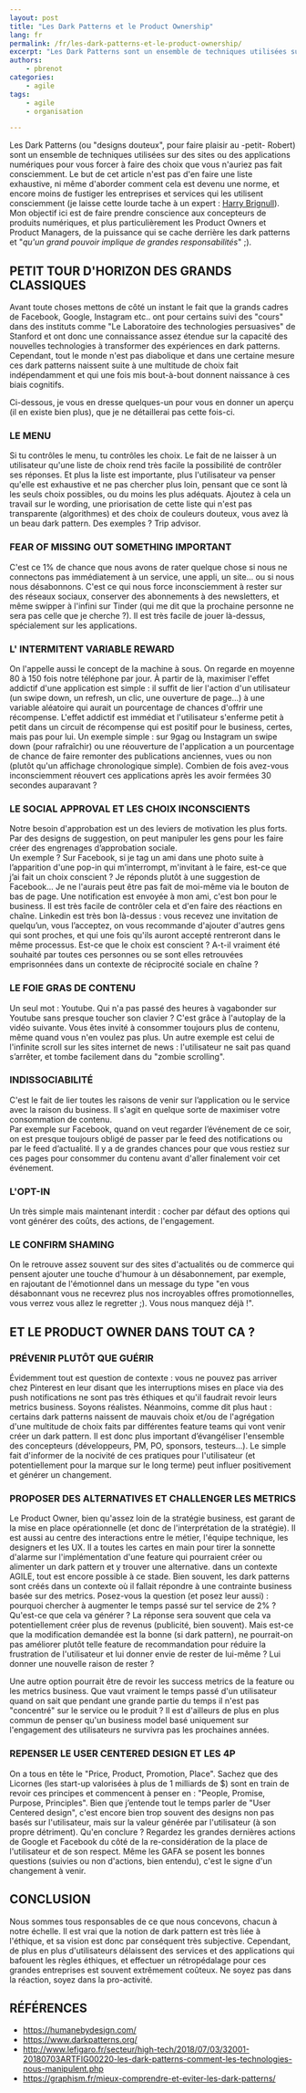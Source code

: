```yaml
---
layout: post
title: "Les Dark Patterns et le Product Ownership"
lang: fr
permalink: /fr/les-dark-patterns-et-le-product-ownership/
excerpt: "Les Dark Patterns sont un ensemble de techniques utilisées sur des sites ou des applications numériques pour vous forcer à faire des choix que vous n'auriez pas fait consciemment. L'objectif de cet article est de faire prendre conscience aux concepteurs de produits numériques, et plus particulièrement les Product Owners et Product Managers, de la puissance qui se cache derrière les dark patterns et qu'un grand pouvoir implique de grandes responsabilités"
authors:
    - pbrenot
categories:
    - agile
tags:
    - agile
    - organisation

---
```



Les Dark Patterns (ou "designs douteux", pour faire plaisir au -petit- Robert) sont un ensemble de techniques utilisées sur des sites ou des applications numériques pour vous forcer à faire des choix que vous n'auriez pas fait consciemment.
Le but de cet article n'est pas d'en faire une liste exhaustive, ni même d'aborder comment cela est devenu une norme, et encore moins de fustiger les entreprises et services qui les utilisent consciemment (je laisse cette lourde tache à un expert : [Harry Brignull](https://www.darkpatterns.org/)).
Mon objectif ici est de faire prendre conscience aux concepteurs de produits numériques, et plus particulièrement les Product Owners et Product Managers, de la puissance qui se cache derrière les dark patterns et "*qu'un grand pouvoir implique de grandes responsabilités*" ;).


## PETIT TOUR D'HORIZON DES GRANDS CLASSIQUES

Avant toute choses mettons de côté un instant le fait que la grands cadres de Facebook, Google, Instagram etc.. ont pour certains suivi des "cours" dans des instituts comme "Le Laboratoire des technologies persuasives" de Stanford et ont donc une connaissance assez étendue sur la capacité des nouvelles technologies à transformer des expériences en dark patterns. Cependant, tout le monde n'est pas diabolique et dans une certaine mesure ces dark patterns naissent suite à une multitude de choix fait indépendamment et qui une fois mis bout-à-bout donnent naissance à ces biais cognitifs.

Ci-dessous, je vous en dresse quelques-un pour vous en donner un aperçu (il en existe bien plus), que je ne détaillerai pas cette fois-ci.


### LE MENU
Si tu contrôles le menu, tu contrôles les choix.
Le fait de ne laisser à un utilisateur qu'une liste de choix rend très facile la possibilité de contrôler ses réponses. Et plus la liste est importante, plus l'utilisateur va penser qu'elle est exhaustive et ne pas chercher plus loin, pensant que ce sont là les seuls choix possibles, ou du moins les plus adéquats.
Ajoutez à cela un travail sur le wording, une priorisation de cette liste qui n'est pas transparente (algorithmes) et des choix de couleurs douteux, vous avez là un beau dark pattern. Des exemples ? Trip advisor.

### FEAR OF MISSING OUT SOMETHING IMPORTANT
C'est ce 1% de chance que nous avons de rater quelque chose si nous ne connectons pas immédiatement à un service, une appli, un site... ou si nous nous désabonnons.
C'est ce qui nous force inconsciemment à rester sur des réseaux sociaux, conserver des abonnements à des newsletters, et même swipper à l'infini sur Tinder (qui me dit que la prochaine personne ne sera pas celle que je cherche ?).
Il est très facile de jouer là-dessus, spécialement sur les applications.

### L' INTERMITENT VARIABLE REWARD
On l'appelle aussi le concept de la machine à sous. On regarde en moyenne 80 à 150 fois notre téléphone par jour. À partir de là, maximiser l'effet addictif d'une application est simple : il suffit de lier l'action d'un utilisateur (un swipe down, un refresh, un clic, une ouverture de page...) à une variable aléatoire qui aurait un pourcentage de chances d'offrir une récompense. L'effet addictif est immédiat et l'utilisateur s'enferme petit à petit dans un circuit de récompense qui est positif pour le business, certes, mais pas pour lui.
Un exemple  simple : sur 9gag ou Instagram un swipe down (pour rafraîchir) ou une réouverture de l'application a un pourcentage de chance de faire remonter des publications anciennes, vues ou non (plutôt qu'un affichage chronologique simple). Combien de fois avez-vous inconsciemment réouvert ces applications après les avoir fermées 30 secondes auparavant ?

### LE SOCIAL APPROVAL ET LES CHOIX INCONSCIENTS
Notre besoin d'approbation est un des leviers de motivation les plus forts. Par des designs de suggestion, on peut manipuler les gens pour les faire créer des engrenages d’approbation sociale.  
Un exemple ? Sur Facebook, si je tag un ami dans une photo suite à l’apparition d'une pop-in qui m’interrompt, m'invitant à le faire, est-ce que j’ai fait un choix conscient ? Je réponds plutôt à une suggestion de Facebook... Je ne l'aurais peut être pas fait de moi-même via le bouton de bas de page. Une notification est envoyée à mon ami, c'est bon pour le business.
Il est très facile de contrôler cela et d'en faire des réactions en chaîne. Linkedin est très bon là-dessus : vous recevez une invitation de quelqu’un, vous l’acceptez, on vous recommande d'ajouter d'autres gens qui sont proches, et qui une fois qu'ils auront accepté rentreront dans le même processus. Est-ce que le choix est conscient ? A-t-il vraiment été souhaité par toutes ces personnes ou se sont elles retrouvées emprisonnées dans un contexte de réciprocité sociale en chaîne ?

### LE FOIE GRAS DE CONTENU
Un seul mot : Youtube.
Qui n'a pas passé des heures à vagabonder sur Youtube sans presque toucher son clavier ? C'est grâce à l'autoplay de la vidéo suivante. Vous êtes invité à consommer toujours plus de contenu, même quand vous n'en voulez pas plus.
Un autre exemple est celui de l'infinite scroll sur les sites internet de news : l'utilisateur ne sait pas quand s’arrêter, et tombe facilement dans du "zombie scrolling".

### INDISSOCIABILITÉ
C'est le fait de lier toutes les raisons de venir sur l’application ou le service avec la raison du business. Il s'agit en quelque sorte de  maximiser votre consommation de contenu.  
Par exemple sur Facebook, quand on veut regarder l’événement de ce soir, on est presque toujours obligé de passer par le feed des notifications ou par le feed d’actualité. Il y a de grandes chances pour que vous restiez sur ces pages pour consommer du contenu avant d'aller finalement voir cet événement.

### L'OPT-IN
Un très simple mais maintenant interdit : cocher par défaut des options qui vont générer des coûts, des actions, de l'engagement.

### LE CONFIRM SHAMING
On le retrouve assez souvent sur des sites d'actualités ou de commerce qui pensent ajouter une touche d'humour à un désabonnement, par exemple, en rajoutant de l'émotionnel dans un message du type "en vous désabonnant vous ne recevrez plus nos incroyables offres promotionnelles, vous verrez vous allez le regretter ;). Vous nous manquez déjà !".


## ET LE PRODUCT OWNER DANS TOUT CA ?

### PRÉVENIR PLUTÔT QUE GUÉRIR
Évidemment tout est question de contexte : vous ne pouvez pas arriver chez Pinterest en leur disant que les interruptions mises en place via des push notifications ne sont pas très éthiques et qu'il faudrait revoir leurs metrics business. Soyons réalistes.
Néanmoins, comme dit plus haut : certains dark patterns naissent de mauvais choix et/ou de l'agrégation d'une multitude de choix faits par différentes feature teams qui vont venir créer un dark pattern. Il est donc plus important d’évangéliser l'ensemble des concepteurs (développeurs, PM, PO, sponsors, testeurs...). Le simple fait d'informer de la nocivité de ces pratiques pour l'utilisateur (et potentiellement pour la marque sur le long terme) peut influer positivement et générer un changement.


### PROPOSER DES ALTERNATIVES ET CHALLENGER LES METRICS
Le Product Owner, bien qu'assez loin de la stratégie business, est garant de la mise en place opérationnelle (et donc de l'interprétation de la stratégie). Il est aussi au centre des interactions entre le métier, l'équipe technique, les designers et les UX. Il a toutes les cartes en main pour tirer la sonnette d'alarme sur l'implémentation d'une feature qui pourraient créer ou alimenter un dark pattern et y trouver une alternative.
dans un contexte AGILE, tout est encore possible à ce stade.
Bien souvent, les dark patterns sont créés dans un contexte où il fallait répondre à une contrainte business basée sur des metrics. Posez-vous la question (et posez leur aussi) : pourquoi chercher à augmenter le temps passé sur tel service de 2% ? Qu'est-ce que cela va générer ? La réponse sera souvent que cela va potentiellement créer plus de revenus (publicité, bien souvent). Mais est-ce que la modification demandée est la bonne (si dark pattern), ne pourrait-on pas améliorer plutôt telle feature de recommandation pour réduire la frustration de l'utilisateur et lui donner envie de rester de lui-même ? Lui donner une nouvelle raison de rester ?

Une autre option pourrait être de revoir les success metrics de la feature ou les metrics business. Que vaut vraiment le temps passé d'un utilisateur quand on sait que pendant une grande partie du temps il n'est pas "concentré" sur le service ou le produit ?
Il est d'ailleurs de plus en plus commun de penser qu'un business model basé uniquement sur l'engagement des utilisateurs ne survivra pas les prochaines années.


### REPENSER LE USER CENTERED DESIGN ET LES 4P
On a tous en tête le "Price, Product, Promotion, Place". Sachez que des Licornes (les start-up valorisées à plus de 1 milliards de $) sont en train de revoir ces principes et commencent à penser en : "People, Promise, Purpose, Principles".
Bien que j’entende tout le temps parler de "User Centered design", c'est encore bien trop souvent des designs non pas basés sur l'utilisateur, mais sur la valeur générée par l'utilisateur (à son propre détriment).
Qu'en conclure ? Regardez les grandes dernières actions de Google et Facebook du côté de la re-considération de la place de l'utilisateur et de son respect. Même les GAFA se posent les bonnes questions (suivies ou non d'actions, bien entendu), c'est le signe d'un changement à venir.
 

## CONCLUSION

Nous sommes tous responsables de ce que nous concevons, chacun à notre échelle.
Il est vrai que la notion de dark pattern est très liée à l'éthique, et sa vision est donc par conséquent très subjective.
Cependant, de plus en plus d'utilisateurs délaissent des services et des applications qui bafouent les règles éthiques, et effectuer un rétropédalage pour ces grandes entreprises est souvent extrêmement coûteux.
Ne soyez pas dans la réaction, soyez dans la pro-activité.

 

## RÉFÉRENCES

- https://humanebydesign.com/
- https://www.darkpatterns.org/
- http://www.lefigaro.fr/secteur/high-tech/2018/07/03/32001-20180703ARTFIG00220-les-dark-patterns-comment-les-technologies-nous-manipulent.php
- https://graphism.fr/mieux-comprendre-et-eviter-les-dark-patterns/
